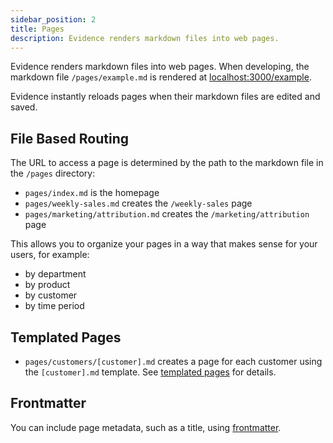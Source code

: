 ```yaml
---
sidebar_position: 2
title: Pages
description: Evidence renders markdown files into web pages.
---
```


Evidence renders markdown files into web pages. When developing, the markdown file `/pages/example.md` is rendered at [localhost:3000/example](http://localhost:3000/example).

Evidence instantly reloads pages when their markdown files are edited and saved.

## File Based Routing

The URL to access a page is determined by the path to the markdown file in the `/pages` directory:

- `pages/index.md` is the homepage
- `pages/weekly-sales.md` creates the `/weekly-sales` page
- `pages/marketing/attribution.md` creates the `/marketing/attribution` page

This allows you to organize your pages in a way that makes sense for your users, for example:

- by department
- by product
- by customer
- by time period

## Templated Pages

- `pages/customers/[customer].md` creates a page for each customer using the `[customer].md` template. See [templated pages](/core-concepts/templated-pages) for details.

## Frontmatter

You can include page metadata, such as a title, using [frontmatter](/reference/markdown#frontmatter).
